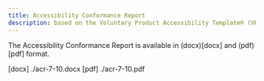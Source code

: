 ```yaml
---
title: Accessibility Conformance Report
description: based on the Voluntary Product Accessibility Template® (VPAT®) International Edition Version 2.4 (February 2020)
---
```


The Accessibility Conformance Report is available in (docx)[docx] and (pdf)[pdf] format.

[docx] ./acr-7-10.docx
[pdf] ./acr-7-10.pdf

